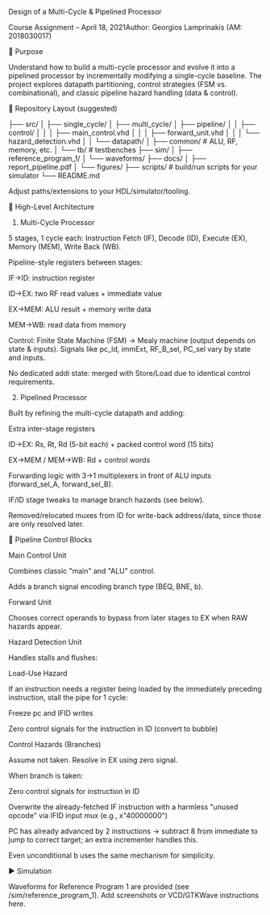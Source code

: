 Design of a Multi-Cycle & Pipelined Processor

Course Assignment – April 18, 2021Author: Georgios Lamprinakis (AM: 2018030017)

🎯 Purpose

Understand how to build a multi-cycle processor and evolve it into a pipelined processor by incrementally modifying a single-cycle baseline. The project explores datapath partitioning, control strategies (FSM vs. combinational), and classic pipeline hazard handling (data & control).

📁 Repository Layout (suggested)

├── src/
│   ├── single_cycle/
│   ├── multi_cycle/
│   ├── pipeline/
│   │   ├── control/
│   │   │   ├── main_control.vhd
│   │   │   ├── forward_unit.vhd
│   │   │   └── hazard_detection.vhd
│   │   └── datapath/
│   ├── common/   # ALU, RF, memory, etc.
│   └── tb/       # testbenches
├── sim/
│   ├── reference_program_1/
│   └── waveforms/
├── docs/
│   ├── report_pipeline.pdf
│   └── figures/
├── scripts/      # build/run scripts for your simulator
└── README.md

Adjust paths/extensions to your HDL/simulator/tooling.

🧠 High-Level Architecture

1. Multi-Cycle Processor

5 stages, 1 cycle each: Instruction Fetch (IF), Decode (ID), Execute (EX), Memory (MEM), Write Back (WB).

Pipeline-style registers between stages:

IF→ID: instruction register

ID→EX: two RF read values + immediate value

EX→MEM: ALU result + memory write data

MEM→WB: read data from memory

Control: Finite State Machine (FSM) → Mealy machine (output depends on state & inputs). Signals like pc_ld, immExt, RF_B_sel, PC_sel vary by state and inputs.

No dedicated addi state: merged with Store/Load due to identical control requirements.

2. Pipelined Processor

Built by refining the multi-cycle datapath and adding:

Extra inter-stage registers

ID→EX: Rs, Rt, Rd (5-bit each) + packed control word (15 bits)

EX→MEM / MEM→WB: Rd + control words

Forwarding logic with 3→1 multiplexers in front of ALU inputs (forward_sel_A, forward_sel_B).

IF/ID stage tweaks to manage branch hazards (see below).

Removed/relocated muxes from ID for write-back address/data, since those are only resolved later.

🧰 Pipeline Control Blocks

Main Control Unit

Combines classic "main" and "ALU" control.

Adds a branch signal encoding branch type (BEQ, BNE, b).

Forward Unit

Chooses correct operands to bypass from later stages to EX when RAW hazards appear.

Hazard Detection Unit

Handles stalls and flushes:

Load-Use Hazard

If an instruction needs a register being loaded by the immediately preceding instruction, stall the pipe for 1 cycle:

Freeze pc and IFID writes

Zero control signals for the instruction in ID (convert to bubble)

Control Hazards (Branches)

Assume not taken. Resolve in EX using zero signal.

When branch is taken:

Zero control signals for instruction in ID

Overwrite the already-fetched IF instruction with a harmless "unused opcode" via IFID input mux (e.g., x"40000000")

PC has already advanced by 2 instructions → subtract 8 from immediate to jump to correct target; an extra incrementer handles this.

Even unconditional b uses the same mechanism for simplicity.

▶️ Simulation

Waveforms for Reference Program 1 are provided (see /sim/reference_program_1). Add screenshots or VCD/GTKWave instructions here.
